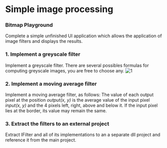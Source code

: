 # Simple image processing 
 ### Bitmap Playground
 Complete a simple unfinished UI application which allows the application of image filters
 and displays the results.
 
 ### 1. Implement a greyscale filter
 Implement a greyscale filter. There are several possibles formulas for computing
 greyscale images, you are free to choose any.
 ![1](https://user-images.githubusercontent.com/18269686/60721030-2333aa80-9f1c-11e9-8756-546825fe98ba.png)
 
 ### 2. Implement a moving average filter
 Implement a moving average filter, as follows: The value of each output pixel at the
 position *output(x, y)* is the average value of the input pixel *input(x, y)* and the 4 pixels
 left, right, above and below it. If the input pixel lies at the border, its value may remain
 the same.

 ### 3. Extract the filters to an external project
 Extract IFilter and all of its implementations to an a separate dll project and reference
 it from the main project.
